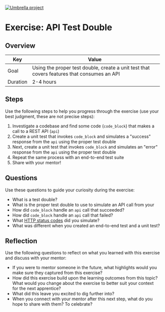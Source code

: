 <a href="../../overview/README.md#umbrella-project"><img src="../umbrella.svg" alt="Umbrella project"></a>

# Exercise: API Test Double

## Overview

| Key | Value |
| --- | --- |
| Goal | Using the proper test double, create a unit test that covers features that consumes an API |
| Duration | 2-4 hours |

## Steps

Use the following steps to help you progress through the exercise (use your best judgment, these are not precise steps):

1. Investigate a codebase and find some code (`code_block`) that makes a call to a REST API (`api`)
2. Create a unit test that invokes `code_block` and simulates a "success" response from the `api` using the proper test double
3. Next, create a unit test that invokes `code_block` and simulates an "error" response from the `api` using the proper test double
4. Repeat the same process with an end-to-end test suite
5. Share with your mentor!

## Questions

Use these questions to guide your curiosity during the exercise:

- What is a test double?
- What is the proper test double to use to simulate an API call from your 
- How did `code_block` handle an `api` call that succeeded?
- How did `code_block` handle an `api` call that failed?
- What [HTTP status codes](https://httpstatuses.com/) did you simulate? 
- What was different when you created an end-to-end test and a unit test?

## Reflection

Use the following questions to reflect on what you learned with this exercise and discuss with your mentor:

- If you were to mentor someone in the future, what highlights would you make sure they captured from this exercise? 
- How did this exercise build upon the learning outcomes from this topic? What would you change about the exercise to better suit your context for the next apprentice?
- What did this leave you excited to dig further into? 
- When you connect with your mentor after this next step, what do you hope to share with them? To celebrate? 


